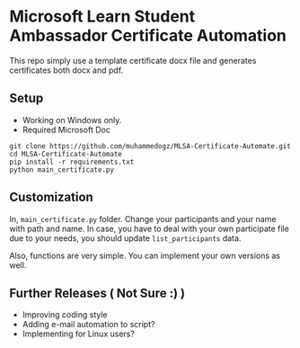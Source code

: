 # Microsoft Learn Student Ambassador Certificate Automation

This repo simply use a template certificate docx file and generates certificates
both docx and pdf.

## Setup

- Working on Windows only.
- Required Microsoft Doc

```
git clone https://github.com/muhammedogz/MLSA-Certificate-Automate.git
cd MLSA-Certificate-Automate
pip install -r requirements.txt
python main_certificate.py
```

## Customization

In, `main_certificate.py` folder. Change your participants and your name with path and name.
In case, you have to deal with your own participate file due to your needs, you should update `list_participants` data.

Also, functions are very simple. You can implement your own versions as well.

## Further Releases ( Not Sure :) )

- Improving coding style
- Adding e-mail automation to script?
- Implementing for Linux users?
